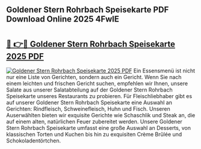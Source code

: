 ## Goldener Stern Rohrbach Speisekarte PDF Download Online 2025 4FwIE

# <h2><a href="http://gc7n5t.nevu.top/?p=Goldener+Stern+Rohrbach+Speisekarte">🔗 👉🔴 Goldener Stern Rohrbach Speisekarte 2025 PDF</a></h2>

[![Goldener Stern Rohrbach Speisekarte 2025 PDF](https://i.imgur.com/dBaPXMq.png)](http://gc7n5t.nevu.top/?p=Goldener+Stern+Rohrbach+Speisekarte)
Ein Essensmenü ist nicht nur eine Liste von Gerichten, sondern auch ein Gericht. Wenn Sie nach einem leichten und frischen Gericht suchen, empfehlen wir Ihnen, unsere Salate aus unserer Salatabteilung auf der Goldener Stern Rohrbach Speisekarte unseres Restaurants zu probieren. Für Fleischliebhaber gibt es auf unserer Goldener Stern Rohrbach Speisekarte eine Auswahl an Gerichten: Rindfleisch, Schweinefleisch, Huhn und Fisch. Unseren Auserwählten bieten wir exquisite Gerichte wie Schaschlik und Steak an, die auf einem alten, natürlichen Feuer zubereitet werden. Unsere Goldener Stern Rohrbach Speisekarte umfasst eine große Auswahl an Desserts, von klassischen Torten und Kuchen bis hin zu exquisiten Crème Brûlée und Schokoladentörtchen.

